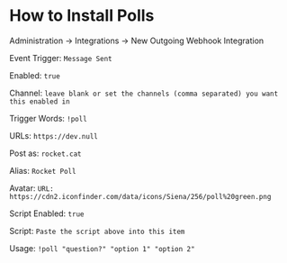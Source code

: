 # How to Install Polls

Administration -> Integrations -> New Outgoing Webhook Integration

Event Trigger: `Message Sent`

Enabled: `true`

Channel: `leave blank or set the channels (comma separated) you want this enabled in`

Trigger Words: `!poll`

URLs: `https://dev.null`

Post as: `rocket.cat`

Alias: `Rocket Poll`

Avatar: `URL: https://cdn2.iconfinder.com/data/icons/Siena/256/poll%20green.png`

Script Enabled: `true`

Script: `Paste the script above into this item`

Usage: `!poll "question?" "option 1" "option 2"`
